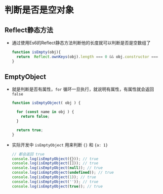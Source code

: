 # 判断是否是空对象

## Reflect静态方法

+ 通过使用Es6的Reflect静态方法判断他的长度就可以判断是否是空数组了

  ```js
  function isEmpty(obj){
    return  Reflect.ownKeys(obj).length === 0 && obj.constructor === Object;
  }
  ```

## EmptyObject

+ 就是判断是否有属性，`for` 循环一旦执行，就说明有属性，有属性就会返回 `false`

  ```js
  function isEmptyObject( obj ) {

    for (const name in obj ) {
      return false;
    }

    return true;
  }
  ```

+ 实际开发中 `isEmptyObject` 用来判断 `{}` 和 `{a: 1}`

  ```js
  // 都会返回 true
  console.log(isEmptyObject({})); // true
  console.log(isEmptyObject([])); // true
  console.log(isEmptyObject(null)); // true
  console.log(isEmptyObject(undefined)); // true
  console.log(isEmptyObject(1)); // true
  console.log(isEmptyObject('')); // true
  console.log(isEmptyObject(true)); // true
  ```
